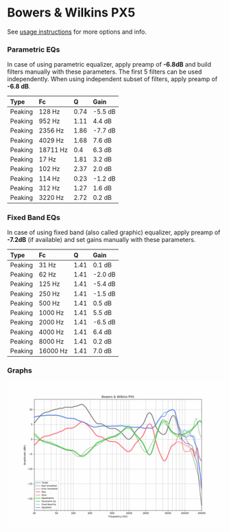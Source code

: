 # Bowers & Wilkins PX5
See [usage instructions](https://github.com/jaakkopasanen/AutoEq#usage) for more options and info.

### Parametric EQs
In case of using parametric equalizer, apply preamp of **-6.8dB** and build filters manually
with these parameters. The first 5 filters can be used independently.
When using independent subset of filters, apply preamp of **-6.8 dB**.

| Type    | Fc       |    Q | Gain    |
|:--------|:---------|:-----|:--------|
| Peaking | 128 Hz   | 0.74 | -5.5 dB |
| Peaking | 952 Hz   | 1.11 | 4.4 dB  |
| Peaking | 2356 Hz  | 1.86 | -7.7 dB |
| Peaking | 4029 Hz  | 1.68 | 7.6 dB  |
| Peaking | 18711 Hz | 0.4  | 6.3 dB  |
| Peaking | 17 Hz    | 1.81 | 3.2 dB  |
| Peaking | 102 Hz   | 2.37 | 2.0 dB  |
| Peaking | 114 Hz   | 0.23 | -1.2 dB |
| Peaking | 312 Hz   | 1.27 | 1.6 dB  |
| Peaking | 3220 Hz  | 2.72 | 0.2 dB  |

### Fixed Band EQs
In case of using fixed band (also called graphic) equalizer, apply preamp of **-7.2dB**
(if available) and set gains manually with these parameters.

| Type    | Fc       |    Q | Gain    |
|:--------|:---------|:-----|:--------|
| Peaking | 31 Hz    | 1.41 | 0.1 dB  |
| Peaking | 62 Hz    | 1.41 | -2.0 dB |
| Peaking | 125 Hz   | 1.41 | -5.4 dB |
| Peaking | 250 Hz   | 1.41 | -1.5 dB |
| Peaking | 500 Hz   | 1.41 | 0.5 dB  |
| Peaking | 1000 Hz  | 1.41 | 5.5 dB  |
| Peaking | 2000 Hz  | 1.41 | -6.5 dB |
| Peaking | 4000 Hz  | 1.41 | 6.4 dB  |
| Peaking | 8000 Hz  | 1.41 | 0.2 dB  |
| Peaking | 16000 Hz | 1.41 | 7.0 dB  |

### Graphs
![](./Bowers%20&%20Wilkins%20PX5.png)